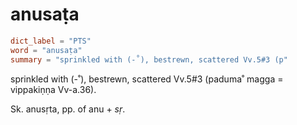 # anusaṭa

``` toml
dict_label = "PTS"
word = "anusaṭa"
summary = "sprinkled with (-˚), bestrewn, scattered Vv.5#3 (p"
```

sprinkled with (\-˚), bestrewn, scattered Vv.5#3 (paduma˚ magga = vippakiṇṇa Vv\-a.36).

Sk. anusṛta, pp. of anu \+ *sṛ*.


